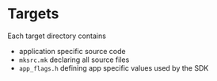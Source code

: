 # Targets
Each target directory contains
- application specific source code
- `mksrc.mk` declaring all source files
- `app_flags.h` defining app specific values used by the SDK
